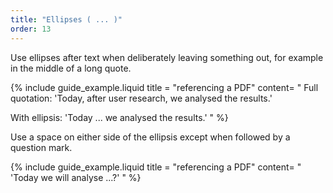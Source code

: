 ```yaml
---
title: "Ellipses ( ... )"
order: 13
---
```


Use ellipses after text when deliberately leaving something out, for example in the middle of a long quote.

{% include guide_example.liquid
  title = "referencing a PDF"
  content= "
Full quotation: 'Today, after user research, we analysed the results.'

With ellipsis: 'Today ... we analysed the results.'
"
%}

Use a space on either side of the ellipsis except when followed by a question mark.

{% include guide_example.liquid
  title = "referencing a PDF"
  content= "
'Today we will analyse ...?'
"
%}
